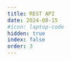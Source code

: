 ```yaml
---
title: REST API
date: 2024-08-15
#icon: laptop-code
hidden: true
index: false
order: 3
---
```


<Catalog />